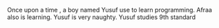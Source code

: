 Once upon a time , a boy named Yusuf use to learn programming.
Afraa also is learning.
Yusuf is very naughty.
Yusuf studies 9th standard

